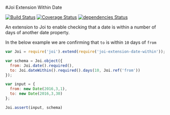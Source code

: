 #Joi Extension Within Date

[![Build Status](https://travis-ci.org/jamiemcconnell/joi-extension-date-within.svg?branch=master)](https://travis-ci.org/jamiemcconnell/joi-extension-date-within)
[![Coverage Status](https://coveralls.io/repos/github/jamiemcconnell/joi-extension-date-within/badge.svg?branch=coveralls)](https://coveralls.io/github/jamiemcconnell/joi-extension-date-within?branch=coveralls)
[![dependencies Status](https://david-dm.org/jamiemcconnell/joi-extension-date-within/status.svg)](https://david-dm.org/jamiemcconnell/joi-extension-date-within)

An extension to Joi to enable checking that a date is within a number of days of another date property.

In the below example we are confirming that `to` is within `10` days of `from`

```javascript
var Joi = require('joi').extend(require('joi-extension-date-within'));

var schema = Joi.object({
  from: Joi.date().required(),
  to: Joi.dateWithin().required().days(10, Joi.ref('from'))
});

var input = {
  from: new Date(2016,3,1),
  to: new Date(2016,3,30)
};

Joi.assert(input, schema)
```
